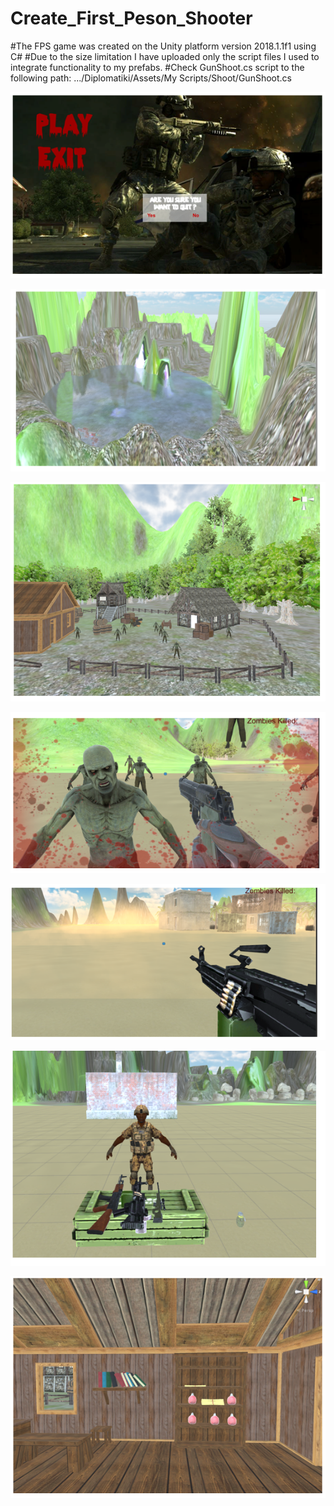 # Create_First_Peson_Shooter

#The FPS game was created on the Unity platform version 2018.1.1f1 using C#
#Due to the size limitation I have uploaded only the script files I used to integrate functionality to my prefabs.
#Check GunShoot.cs script to the following path: .../Diplomatiki/Assets/My Scripts/Shoot/GunShoot.cs


![](https://raw.githubusercontent.com/ChristosMizi/Create_First_Peson_Shooter/master/Diplomatiki/Assets/Images/Menu.PNG)

![](https://raw.githubusercontent.com/ChristosMizi/Create_First_Peson_Shooter/master/Diplomatiki/Assets/Images/Lake.PNG)

![](https://raw.githubusercontent.com/ChristosMizi/Create_First_Peson_Shooter/master/Diplomatiki/Assets/Images/Village.PNG)

![](https://raw.githubusercontent.com/ChristosMizi/Create_First_Peson_Shooter/master/Diplomatiki/Assets/Images/ZombiesKilled.PNG)

![](https://raw.githubusercontent.com/ChristosMizi/Create_First_Peson_Shooter/master/Diplomatiki/Assets/Images/machinegun.PNG)

![](https://raw.githubusercontent.com/ChristosMizi/Create_First_Peson_Shooter/master/Diplomatiki/Assets/Images/ammo.PNG)

![](https://raw.githubusercontent.com/ChristosMizi/Create_First_Peson_Shooter/master/Diplomatiki/Assets/Images/houseVillage.PNG)
